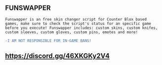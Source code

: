 ## FUNSWAPPER

```Funswapper is an free skin changer script for Counter Blox based games, make sure to check the script's status for an specific game before you execute! Funswapper includes: custom skins, custom knifes, custom sleeves, custom gloves, custom pins, emotes and more!```

``` diff
-I AM NOT RESPONSIBLE FOR IN-GAME BANS!
```

## https://discord.gg/46XKGKy2V4
